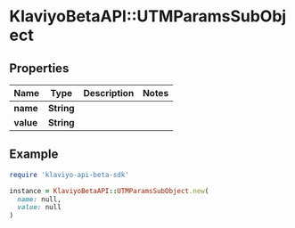 # KlaviyoBetaAPI::UTMParamsSubObject

## Properties

| Name | Type | Description | Notes |
| ---- | ---- | ----------- | ----- |
| **name** | **String** |  |  |
| **value** | **String** |  |  |

## Example

```ruby
require 'klaviyo-api-beta-sdk'

instance = KlaviyoBetaAPI::UTMParamsSubObject.new(
  name: null,
  value: null
)
```

